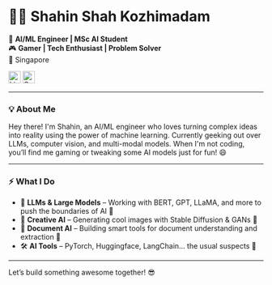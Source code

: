 # 👨‍💻 Shahin Shah Kozhimadam

🚀 **AI/ML Engineer | MSc AI Student**  
🎮 **Gamer | Tech Enthusiast | Problem Solver**  
📍 Singapore  

[<img src="https://img.icons8.com/color/48/000000/linkedin.png" alt="LinkedIn" width="24" height="24">](https://www.linkedin.com/in/shahin-shah-28209a69/)
[<img src="https://img.icons8.com/color/48/000000/gmail-new.png" alt="Gmail" width="24" height="24">](mailto:shahinshahkm@gmail.com)

---

### 💡 About Me
Hey there! I'm Shahin, an AI/ML engineer who loves turning complex ideas into reality using the power of machine learning. Currently geeking out over LLMs, computer vision, and multi-modal models. When I'm not coding, you’ll find me gaming or tweaking some AI models just for fun! 😄

---

### ⚡ What I Do
- 🧠 **LLMs & Large Models** – Working with BERT, GPT, LLaMA, and more to push the boundaries of AI 🤖
- 🎨 **Creative AI** – Generating cool images with Stable Diffusion & GANs 🎨
- 📄 **Document AI** – Building smart tools for document understanding and extraction 📝
- 🛠 **AI Tools** – PyTorch, Huggingface, LangChain… the usual suspects 🔧

---

Let’s build something awesome together! 😎
